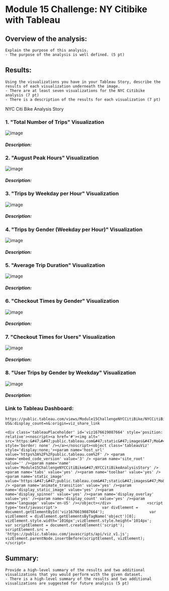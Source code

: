 # Module 15 Challenge: NY Citibike with Tableau

## Overview of the analysis: 
    Explain the purpose of this analysis.
    - The purpose of the analysis is well defined. (5 pt)
    
    
## Results: 
    Using the visualizations you have in your Tableau Story, describe the results of each visualization underneath the image.
    - There are at least seven visualizations for the NYC Citibike analysis (7 pt)
    - There is a description of the results for each visualization (7 pt)

NYC Citi Bike Analysis Story
 
### 1. "Total Number of Trips" Visualization
![image](https://user-images.githubusercontent.com/114360511/217727161-c4d97685-337e-440e-be89-a4b53e03fdcf.png)
##### Description:  

### 2. "August Peak Hours" Visualization
![image](https://user-images.githubusercontent.com/114360511/217727973-74317c16-7cda-4797-a573-117a7759d3eb.png)
##### Description:  

### 3. "Trips by Weekday per Hour" Visualization
![image](https://user-images.githubusercontent.com/114360511/217728022-e67ae8eb-255a-4148-9b70-6fc07af90c93.png)
##### Description:  

### 4. "Trips by Gender (Weekday per Hour)" Visualization
![image](https://user-images.githubusercontent.com/114360511/217728061-7fae56e8-9019-4f8a-89aa-6141a7d8a076.png)
##### Description:  

### 5. "Average Trip Duration" Visualization
![image](https://user-images.githubusercontent.com/114360511/217728098-cda2e8c7-9a92-4c03-a105-45eaf36d14df.png)
##### Description:  

### 6. "Checkout Times by Gender" Visualization
![image](https://user-images.githubusercontent.com/114360511/217728146-4d988235-167e-4aba-9e43-3b5a4c70ec0e.png)
##### Description:  

### 7. "Checkout Times for Users" Visualization
![image](https://user-images.githubusercontent.com/114360511/217728207-2794b992-020d-4349-b3e7-fea8fc914ffe.png)
##### Description:  

### 8. "User Trips by Gender by Weekday" Visualization
![image](https://user-images.githubusercontent.com/114360511/217728245-ad25c261-f246-4502-a9e7-40aba8809955.png)
##### Description:  

### Link to Tableau Dashboard:
    https://public.tableau.com/views/Module15ChallengeNYCCitiBike/NYCCitiBikeAnalysisStory?:language=en-US&:display_count=n&:origin=viz_share_link
    
    <div class='tableauPlaceholder' id='viz1676619087664' style='position: relative'><noscript><a href='#'><img alt=' ' src='https:&#47;&#47;public.tableau.com&#47;static&#47;images&#47;Mo&#47;Module15ChallengeNYCCitiBike&#47;NYCCitiBikeAnalysisStory&#47;1_rss.png' style='border: none' /></a></noscript><object class='tableauViz'  style='display:none;'><param name='host_url' value='https%3A%2F%2Fpublic.tableau.com%2F' /> <param name='embed_code_version' value='3' /> <param name='site_root' value='' /><param name='name' value='Module15ChallengeNYCCitiBike&#47;NYCCitiBikeAnalysisStory' /><param name='tabs' value='yes' /><param name='toolbar' value='yes' /><param name='static_image' value='https:&#47;&#47;public.tableau.com&#47;static&#47;images&#47;Mo&#47;Module15ChallengeNYCCitiBike&#47;NYCCitiBikeAnalysisStory&#47;1.png' /> <param name='animate_transition' value='yes' /><param name='display_static_image' value='yes' /><param name='display_spinner' value='yes' /><param name='display_overlay' value='yes' /><param name='display_count' value='yes' /><param name='language' value='en-US' /></object></div>                <script type='text/javascript'>                    var divElement = document.getElementById('viz1676619087664');                    var vizElement = divElement.getElementsByTagName('object')[0];                    vizElement.style.width='1016px';vizElement.style.height='1014px';                    var scriptElement = document.createElement('script');                    scriptElement.src = 'https://public.tableau.com/javascripts/api/viz_v1.js';                    vizElement.parentNode.insertBefore(scriptElement, vizElement);                </script>


## Summary: 
    Provide a high-level summary of the results and two additional visualizations that you would perform with the given dataset.
    - There is a high-level summary of the results and two additional visualizations are suggested for future analysis (5 pt)

    

